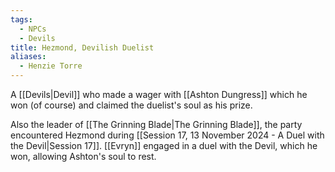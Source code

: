 ```yaml
---
tags:
  - NPCs
  - Devils
title: Hezmond, Devilish Duelist
aliases:
  - Henzie Torre
---
```

A [[Devils|Devil]] who made a wager with [[Ashton Dungress]] which he won (of course) and claimed the duelist's soul as his prize.

Also the leader of [[The Grinning Blade|The Grinning Blade]], the party encountered Hezmond during [[Session 17, 13 November 2024 - A Duel with the Devil|Session 17]]. [[Evryn]] engaged in a duel with the Devil, which he won, allowing Ashton's soul to rest.